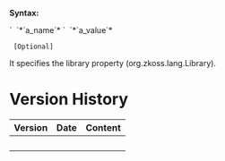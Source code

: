 **Syntax:**

<library-property>  
`  `<name>*`a_name`*</name>  
`  `<value>*`a_value`*</value>  
</library-property>

` [Optional]`

It specifies the library property
(<javadoc method="setProperty(java.lang.String, java.lang.String)">org.zkoss.lang.Library</javadoc>).

# Version History

| Version | Date | Content |
|---------|------|---------|
|         |      |         |
